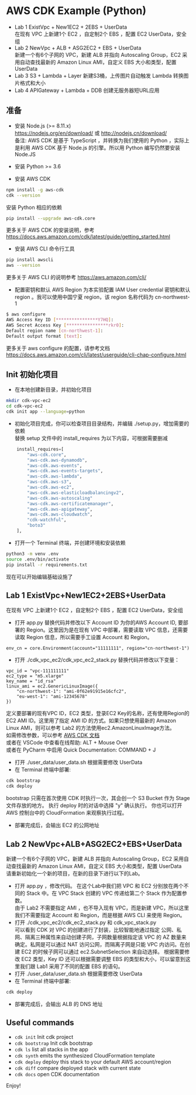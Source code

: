# AWS CDK Example (Python)

* Lab 1 ExistVpc + New1EC2 + 2EBS + UserData  
在现有 VPC 上新建1个 EC2 ，自定制2个 EBS ，配置 EC2 UserData，安全组  
* Lab 2 NewVpc + ALB + ASG2EC2 + EBS + UserData  
新建一个有6个子网的 VPC，新建 ALB 并指向 Autoscaling Group，EC2 采用自动查找最新的 Amazon Linux AMI，自定义 EBS 大小和类型，配置 UserData  
* Lab 3 S3 + Lambda + Layer
新建S3桶，上传图片自动触发 Lambda 转换图片格式和大小  
* Lab 4 APIGateway + Lambda + DDB
创建无服务器短URL应用  

## 准备  
* 安装 Node.js (>= 8.11.x)   
https://nodejs.org/en/download/  或  http://nodejs.cn/download/  
备注: AWS CDK 是基于 TypeScript ，并转换为我们使用的 Python ，实际上是利用 AWS CDK 基于 Node.js 的引擎。所以用 Python 编写仍然要安装 Node.JS  
* 安装 Python >= 3.6  
  
* 安装 AWS CDK
```bash
npm install -g aws-cdk
cdk --version
```
安装 Python 相应的依赖
```bash
pip install --upgrade aws-cdk.core
```
更多关于 AWS CDK 的安装说明，参考 https://docs.aws.amazon.com/cdk/latest/guide/getting_started.html
* 安装 AWS CLI 命令行工具
```bash
pip install awscli
aws --version
```
更多关于 AWS CLI 的说明参考 https://aws.amazon.com/cli/
* 配置密钥和默认 AWS Region
为本实验配置 IAM User credential 密钥和默认 region 。我可以使用中国宁夏 region，该 region 名称代码为 cn-northwest-1
```bash
$ aws configure
AWS Access Key ID [****************Y7HQ]:
AWS Secret Access Key [****************rkr0]:
Default region name [cn-northwest-1]:
Default output format [text]:
```
更多关于 aws configure 的配置，请参考文档 https://docs.aws.amazon.com/cli/latest/userguide/cli-chap-configure.html  
## Init 初始化项目
* 在本地创建新目录，并初始化项目
```bash
mkdir cdk-vpc-ec2
cd cdk-vpc-ec2
cdk init app --language=python
```
* 初始化项目完成，你可以检查项目目录结构，并编辑 ./setup.py，增加需要的依赖   
替换 setup 文件中的 install_requires 为以下内容，可根据需要删减  
```python
    install_requires=[
        "aws-cdk.core",
        "aws-cdk.aws-dynamodb",
        "aws-cdk.aws-events",
        "aws-cdk.aws-events-targets",
        "aws-cdk.aws-lambda",
        "aws-cdk.aws-s3",
        "aws-cdk.aws-ec2",
        "aws-cdk.aws-elasticloadbalancingv2",
        "aws-cdk.aws-autoscaling"
        "aws-cdk.aws-certificatemanager",
        "aws-cdk.aws-apigateway",
        "aws-cdk.aws-cloudwatch",
        "cdk-watchful",
        "boto3"
    ],
```
* 打开一个 Terminal 终端，并创建环境和安装依赖  
```bash
python3 -m venv .env
source .env/bin/activate
pip install -r requirements.txt
```
现在可以开始编辑基础设施了   

## Lab 1 ExistVpc+New1EC2+2EBS+UserData  
在现有 VPC 上新建1个 EC2 ，自定制2个 EBS ，配置 EC2 UserData，安全组  
* 打开 app.py 替换代码并修改以下 Account ID 为你的AWS Account ID, 要部署的 Region。这里因为是在现有 VPC 中部署，需要读取 VPC 信息，还需要读取 Region 信息，所以需要手工设置 Account 和 Region。  
```
env_cn = core.Environment(account="11111111", region="cn-northwest-1")
```
* 打开 ./cdk_vpc_ec2/cdk_vpc_ec2_stack.py 替换代码并修改以下变量：  
```
vpc_id = "vpc-111111111"
ec2_type = "m5.xlarge"
key_name = "id_rsa"
linux_ami = ec2.GenericLinuxImage({
    "cn-northwest-1": "ami-0f62e91915e16cfc2",
    "eu-west-1": "ami-12345678"
})
```
定义要部署的现有VPC ID，EC2 类型，登录EC2 Key的名称，还有使用Region的 EC2 AMI ID。这里用了指定 AMI ID 的方式。如果只想使用最新的 Amazon Linux AMI，则可以参考 Lab2 的方法使用ec2.AmazonLinuxImage方法。  
如需修改参数，可以参考 [AWS CDK 文档](https://docs.aws.amazon.com/cdk/api/latest/python/index.html)  
或者在 VSCode 中查看在线帮助: ALT + Mouse Over  
或者在 PyCharm 中启用 Quick Documentation: COMMAND + J  
* 打开 ./user_data/user_data.sh 根据需要修改 UserData
* 在 Terminal 终端中部署:
```bash
cdk bootstrap
cdk deploy
```
bootstrap 只需在首次使用 CDK 时执行一次，其会创一个 S3 Bucket 作为 Stage 文件存放的地方。  执行 deploy 时的对话中选择 "y" 确认执行。  你也可以打开 AWS 控制台中的 CloudFormation 来观察执行过程。  
* 部署完成后，会输出 EC2 的公网地址

## Lab 2 NewVpc+ALB+ASG2EC2+EBS+UserData  
新建一个有6个子网的 VPC，新建 ALB 并指向 Autoscaling Group，EC2 采用自动查找最新的 Amazon Linux AMI，自定义 EBS 大小和类型，配置 UserData  
请重新初始化一个新的项目，在新的目录下进行以下的Lab。  
* 打开 app.py ，修改代码。
在这个Lab中我们把 VPC 和 EC2 分别放在两个不同的 Stack 中。在 VPC Stack 创建的 VPC 传递给第二个 Stack 作为配置参数。  
由于 Lab2 不需要指定 AMI ，也不导入现有 VPC，而是新建 VPC，所以这里我们不需要指定 Account 和 Region，而是根据 AWS CLI 来使用 Region。  
* 打开 ./cdk_vpc_ec2/cdk_ec2_stack.py 和 cdk_vpc_stack.py   
可以看到 CDK 对 VPC 的创建进行了封装，比较智能地通过指定 公网、私网、隔离三种属性来自动创建子网，子网数量根据指定该 VPC 的 AZ 数量来确定。私网是可以通过 NAT 访问公网，而隔离子网是只能 VPC 内访问。在创建 EC2 的时候子网可以通过 ec2.SubnetSelection 来自动选择。
根据需要修改 EC2 类型，Key ID 还可以根据需要调整 EBS 的类型和大小，可以留意到这里我们跟 Lab1 采用了不同的配置 EBS 的语句。  
* 打开 ./user_data/user_data.sh 根据需要修改 UserData
* 在 Terminal 终端中部署:
```bash
cdk deploy
```
* 部署完成后，会输出 ALB 的 DNS 地址
## Useful commands

 * `cdk init`        Init cdk project
 * `cdk bootstrap`   Init cdk bootstrap
 * `cdk ls`          list all stacks in the app
 * `cdk synth`       emits the synthesized CloudFormation template
 * `cdk deploy`      deploy this stack to your default AWS account/region
 * `cdk diff`        compare deployed stack with current state
 * `cdk docs`        open CDK documentation

Enjoy!
